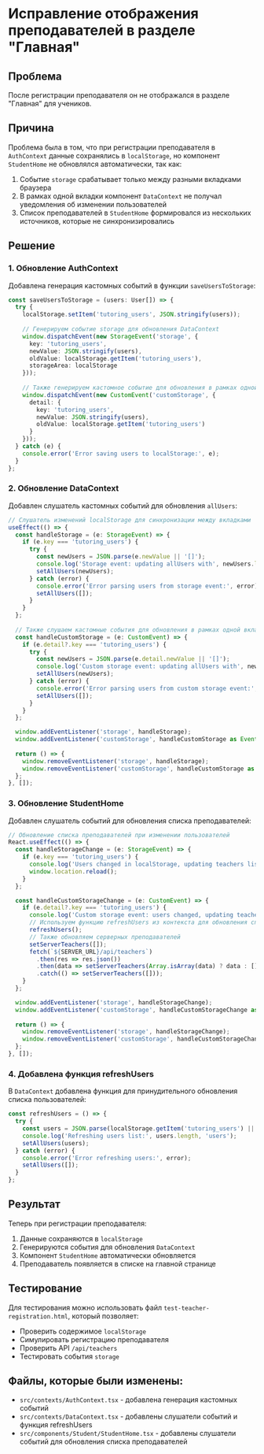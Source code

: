 # Исправление отображения преподавателей в разделе "Главная"

## Проблема
После регистрации преподавателя он не отображался в разделе "Главная" для учеников.

## Причина
Проблема была в том, что при регистрации преподавателя в `AuthContext` данные сохранялись в `localStorage`, но компонент `StudentHome` не обновлялся автоматически, так как:

1. Событие `storage` срабатывает только между разными вкладками браузера
2. В рамках одной вкладки компонент `DataContext` не получал уведомления об изменении пользователей
3. Список преподавателей в `StudentHome` формировался из нескольких источников, которые не синхронизировались

## Решение

### 1. Обновление AuthContext
Добавлена генерация кастомных событий в функции `saveUsersToStorage`:

```typescript
const saveUsersToStorage = (users: User[]) => {
  try {
    localStorage.setItem('tutoring_users', JSON.stringify(users));
    
    // Генерируем событие storage для обновления DataContext
    window.dispatchEvent(new StorageEvent('storage', {
      key: 'tutoring_users',
      newValue: JSON.stringify(users),
      oldValue: localStorage.getItem('tutoring_users'),
      storageArea: localStorage
    }));
    
    // Также генерируем кастомное событие для обновления в рамках одной вкладки
    window.dispatchEvent(new CustomEvent('customStorage', {
      detail: {
        key: 'tutoring_users',
        newValue: JSON.stringify(users),
        oldValue: localStorage.getItem('tutoring_users')
      }
    }));
  } catch (e) {
    console.error('Error saving users to localStorage:', e);
  }
};
```

### 2. Обновление DataContext
Добавлен слушатель кастомных событий для обновления `allUsers`:

```typescript
// Слушатель изменений localStorage для синхронизации между вкладками
useEffect(() => {
  const handleStorage = (e: StorageEvent) => {
    if (e.key === 'tutoring_users') {
      try {
        const newUsers = JSON.parse(e.newValue || '[]');
        console.log('Storage event: updating allUsers with', newUsers.length, 'users');
        setAllUsers(newUsers);
      } catch (error) {
        console.error('Error parsing users from storage event:', error);
        setAllUsers([]);
      }
    }
  };
  
  // Также слушаем кастомные события для обновления в рамках одной вкладки
  const handleCustomStorage = (e: CustomEvent) => {
    if (e.detail?.key === 'tutoring_users') {
      try {
        const newUsers = JSON.parse(e.detail.newValue || '[]');
        console.log('Custom storage event: updating allUsers with', newUsers.length, 'users');
        setAllUsers(newUsers);
      } catch (error) {
        console.error('Error parsing users from custom storage event:', error);
        setAllUsers([]);
      }
    }
  };

  window.addEventListener('storage', handleStorage);
  window.addEventListener('customStorage', handleCustomStorage as EventListener);
  
  return () => {
    window.removeEventListener('storage', handleStorage);
    window.removeEventListener('customStorage', handleCustomStorage as EventListener);
  };
}, []);
```

### 3. Обновление StudentHome
Добавлен слушатель событий для обновления списка преподавателей:

```typescript
// Обновление списка преподавателей при изменении пользователей
React.useEffect(() => {
  const handleStorageChange = (e: StorageEvent) => {
    if (e.key === 'tutoring_users') {
      console.log('Users changed in localStorage, updating teachers list');
      window.location.reload();
    }
  };

  const handleCustomStorageChange = (e: CustomEvent) => {
    if (e.detail?.key === 'tutoring_users') {
      console.log('Custom storage event: users changed, updating teachers list');
      // Используем функцию refreshUsers из контекста для обновления списка пользователей
      refreshUsers();
      // Также обновляем серверных преподавателей
      setServerTeachers([]);
      fetch(`${SERVER_URL}/api/teachers`)
        .then(res => res.json())
        .then(data => setServerTeachers(Array.isArray(data) ? data : []))
        .catch(() => setServerTeachers([]));
    }
  };

  window.addEventListener('storage', handleStorageChange);
  window.addEventListener('customStorage', handleCustomStorageChange as EventListener);
  
  return () => {
    window.removeEventListener('storage', handleStorageChange);
    window.removeEventListener('customStorage', handleCustomStorageChange as EventListener);
  };
}, []);
```

### 4. Добавлена функция refreshUsers
В `DataContext` добавлена функция для принудительного обновления списка пользователей:

```typescript
const refreshUsers = () => {
  try {
    const users = JSON.parse(localStorage.getItem('tutoring_users') || '[]');
    console.log('Refreshing users list:', users.length, 'users');
    setAllUsers(users);
  } catch (error) {
    console.error('Error refreshing users:', error);
    setAllUsers([]);
  }
};
```

## Результат
Теперь при регистрации преподавателя:
1. Данные сохраняются в `localStorage`
2. Генерируются события для обновления `DataContext`
3. Компонент `StudentHome` автоматически обновляется
4. Преподаватель появляется в списке на главной странице

## Тестирование
Для тестирования можно использовать файл `test-teacher-registration.html`, который позволяет:
- Проверить содержимое `localStorage`
- Симулировать регистрацию преподавателя
- Проверить API `/api/teachers`
- Тестировать события `storage`

## Файлы, которые были изменены:
- `src/contexts/AuthContext.tsx` - добавлена генерация кастомных событий
- `src/contexts/DataContext.tsx` - добавлены слушатели событий и функция refreshUsers
- `src/components/Student/StudentHome.tsx` - добавлены слушатели событий для обновления списка преподавателей
